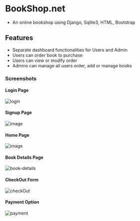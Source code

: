 # BookShop.net
* An online bookshop using Django, Sqlite3, HTML, Bootstrap
## Features
* Separate dashboard functionalities for Users and Admin
* Users can order book to purchase
* Users can view or modify order
* Admins can manage all users order, add or manage books
### Screenshots
#### Login Page
![login](https://github.com/PritomKarmokar/BookShop.net/assets/71670082/be3fbf3c-5d59-467e-9755-4007978d5a07)
#### Signup Page
![image](https://github.com/PritomKarmokar/BookShop.net/assets/71670082/0b782a82-39a9-4284-99fe-b3d5cefd0d3c)
#### Home Page
![image](https://github.com/PritomKarmokar/BookShop.net/assets/71670082/d4e8700d-e374-46ef-a4e0-8c918659c356)
#### Book Details Page
![book-details](https://github.com/PritomKarmokar/BookShop.net/assets/71670082/8f8f6879-6260-46d4-9cba-8b76ba3e3526)
#### CheckOut Form
![checkOut](https://github.com/PritomKarmokar/BookShop.net/assets/71670082/9402e6a4-2b06-42ea-8d70-cb70bcf9a4f0)
#### Payment Option
![payment](https://github.com/PritomKarmokar/BookShop.net/assets/71670082/7285215a-b021-4924-9a31-8baae1113ed0)

